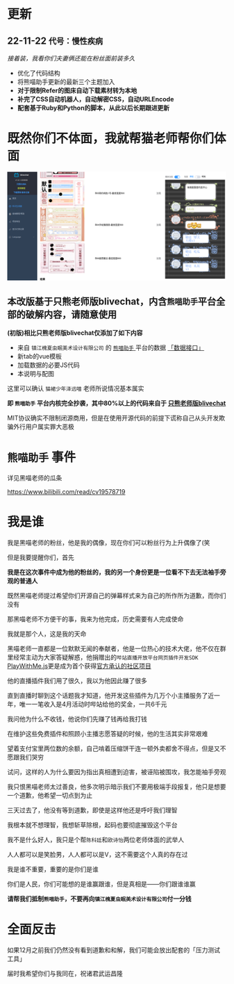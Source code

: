 # **更新**
## 22-11-22 `代号：慢性疾病`
*接着装，我看你们夫妻俩还能在粉丝面前装多久*
- 优化了代码结构
- 将熊喵助手更新的最新三个主题加入
- **对于限制Refer的图床自动下载素材转为本地**
- **补完了CSS自动机器人，自动解密CSS，自动URLEncode**
- **配套基于Ruby和Python的脚本，从此以后长期跟进更新**

# **既然你们不体面，我就帮猫老师帮你们体面**

![既然你们不体面，我就帮你们体面](./screenshots/%E8%9E%A2%E5%B9%95%E5%BF%AB%E7%85%A7%202022-11-18%2015-37-01.png)

## 本改版基于只熊老师版blivechat，内含`熊喵助手`平台全部的破解内容，请随意使用

**(初版)相比只熊老师版blivechat仅添加了如下内容**

- 来自 `镇江槐夏虫眠美术设计有限公司` 的 [`熊喵助手` ](https://hxcm.pandamiao.com/)平台的数据
[「数据接口」](https://hxcm.pandamiao.com/bullet-chat/material/store/list)
- 新tab的vue模板
- 加载数据的必要JS代码
- 本说明与配图


这里可以确认 `猫裙少年泽远喵` 老师所说情况基本属实

**即 `熊喵助手` 平台内核完全抄袭，其中80%以上的代码来自于 [只熊老师版blivechat](https://github.com/xfgryujk/blivechat)**

MIT协议确实不限制闭源商用，但是在使用开源代码的前提下谎称自己从头开发欺骗外行用户属实罪大恶极

# `熊喵助手` 事件

详见黑喵老师的瓜条

https://www.bilibili.com/read/cv19578719

# 我是谁
我是黑喵老师的粉丝，他是我的偶像，现在你们可以粉丝行为上升偶像了(笑

但是我要提醒你们，首先

**我是在这次事件中成为他的粉丝的，我的另一个身份更是一位看不下去无法袖手旁观的普通人**

既然黑喵老师提过希望你们开源自己的弹幕样式来为自己的所作所为道歉，而你们没有

那黑喵老师不方便干的事，我来为他完成，历史需要有人完成使命

我就是那个人，这是我的天命

黑喵老师一直都是一位默默无闻的奉献者，他是一位热心的技术大佬，他不仅在群里经常主动为大家答疑解惑，他捐赠出的`哔站直播开放平台网页插件开发SDK` [PlayWithMe.js](https://github.com/XL8Z/BiliBili_PlayWithMe.js)更是成为首个获得[官方承认的社区项目](https://open-live.bilibili.com/document/community/PlayWithMe.html)

他的直播插件我们用了很久，我以为他因此赚了很多

直到直播时聊到这个话题我才知道，他开发这些插件为几万个小主播服务了近一年，唯一一笔收入是4月活动时哔站给他的奖金，一共6千元

我问他为什么不收钱，他说你们先赚了钱再给我打钱

在维护这些免费插件和照顾小主播志愿答疑的时候，他的生活其实非常艰难

望着支付宝里两位数的余额，自己啃着压缩饼干连一顿外卖都舍不得点，但是又不愿跟我们哭穷

试问，这样的人为什么要因为指出真相遭到迫害，被诬陷被围攻，我怎能袖手旁观

我只恨黑喵老师太过善良，他多次明示暗示我们不要用极端手段报复，他只是想要一个道歉，他希望一切点到为止

三天过去了，他没有等到道歉，即使是这样他还是呼吁我们理智

我根本就不想理智，我想斩草除根，起码也要彻底摧毁这个平台

我不是什么好人，我只是个帮`陈科廷`和`欧诗怡`两位老师体面的武举人

人人都可以是笑脸男，人人都可以是V，这不需要这个人真的存在过

我是谁不重要，重要的是你们是谁

你们是人民，你们可能想的是谁赢跟谁，但是真相是——你们跟谁谁赢

**请帮我们抵制`熊喵助手`，不要再向`镇江槐夏虫眠美术设计有限公司`付一分钱**

# 全面反击

如果12月之前我们仍然没有看到道歉和和解，我们可能会放出配套的「压力测试工具」

届时我希望你们与我同在，祝诸君武运昌隆
